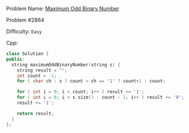 Problem Name: [Maximum Odd Binary Number](https://leetcode.com/problems/maximum-odd-binary-number/description/)

Problem #2864

Difficulty: `Easy`

Cpp:

```cpp
class Solution {
public:
  string maximumOddBinaryNumber(string s) {
    string result = "";
    int count = -1;
    for ( char ch : s ) count = ch == '1' ? count+1 : count;

    for ( int i = 0; i < count; i++ ) result += '1';
    for ( int i = 0; i < s.size() - count - 1; i++ ) result += '0';
    result += '1';

    return result;
  }
};
```

